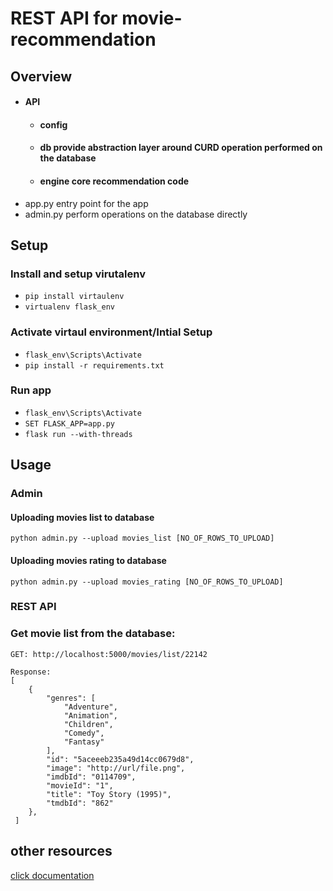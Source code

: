 # REST API for movie-recommendation
## Overview

- #### API
    - #### config
    - #### db provide abstraction layer around CURD operation performed on the database
    - #### engine core recommendation code
- app.py  entry point for the app 
- admin.py  perform operations on the database directly


## Setup 
### Install and setup virutalenv 

- ` pip install virtaulenv `
- ` virtualenv flask_env `

### Activate virtaul environment/Intial Setup

- `flask_env\Scripts\Activate`
- `pip install -r requirements.txt`

### Run app 

- `flask_env\Scripts\Activate`
- `SET FLASK_APP=app.py`
- `flask run --with-threads`


## Usage

### Admin 

#### Uploading movies list to database 

```
python admin.py --upload movies_list [NO_OF_ROWS_TO_UPLOAD]
```

#### Uploading movies rating to database 

```
python admin.py --upload movies_rating [NO_OF_ROWS_TO_UPLOAD]
```
 
### REST API
### Get movie list from the database:

```
GET: http://localhost:5000/movies/list/22142

Response: 
[
    {
        "genres": [
            "Adventure",
            "Animation",
            "Children",
            "Comedy",
            "Fantasy"
        ],
        "id": "5aceeeb235a49d14cc0679d8",
        "image": "http://url/file.png",
        "imdbId": "0114709",
        "movieId": "1",
        "title": "Toy Story (1995)",
        "tmdbId": "862"
    },
 ]
```

## other resources

 [click documentation](http://click.pocoo.org/5/)
